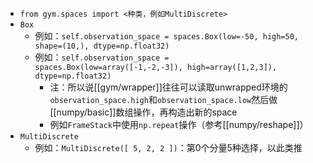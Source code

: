 - `from gym.spaces import <种类，例如MultiDiscrete>`
- `Box`
    - 例如：`self.observation_space = spaces.Box(low=-50, high=50, shape=(10,), dtype=np.float32)`
    - 例如：`self.observation_space = spaces.Box(low=array([-1,-2,-3]), high=array([1,2,3]), dtype=np.float32)`
      - 注：所以说[[gym/wrapper]]往往可以读取unwrapped环境的`observation_space.high`和`observation_space.low`然后做[[numpy/basic]]数组操作，再构造出新的space
      - 例如`FrameStack`中使用`np.repeat`操作（参考[[numpy/reshape]]）
- `MultiDiscrete`
  - 例如：`MultiDiscrete([ 5, 2, 2 ])`：第0个分量5种选择，以此类推